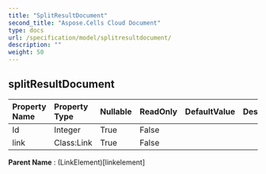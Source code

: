 ```yaml
---
title: "SplitResultDocument"
second_title: "Aspose.Cells Cloud Document"
type: docs
url: /specification/model/splitresultdocument/
description: ""
weight: 50
---
```


## **splitResultDocument**

 

| Property Name | Property Type | Nullable |  ReadOnly | DefaultValue | Description | 
| :- | :- | :- |:- |  :- | :- |
| Id | Integer | True |  False |  |  |  
| link | Class:Link | True |  False |  |  |  

**Parent Name** : (LinkElement)[linkelement]


